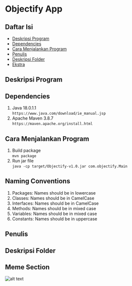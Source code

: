 <h1> <b> Objectify App </b> </h1>

## **Daftar Isi**
* [Deskripsi Program](#deskripsi-program)
* [Dependencies](#dependencies)
* [Cara Menjalankan Program](#cara-menjalankan-program)
* [Penulis](#penulis)
* [Deskripsi Folder](#deskripsi-folder)
* [Ekstra](#meme-section)

## **Deskripsi Program**

## **Dependencies**
1. Java 18.0.1.1 <br>
   `https://www.java.com/download/ie_manual.jsp`
2. Apache Maven 3.8.7 <br>
    `https://maven.apache.org/install.html`

## **Cara Menjalankan Program**
1. Build package <br>
    `mvn package`
2. Run jar file <br>
    `java -cp target/Objectify-v1.0.jar com.objectify.Main`

## **Naming Conventions**
1. Packages: Names should be in lowercase
2. Classes: Names should be in CamelCase
3. Interfaces: Names should be in CamelCase
4. Methods: Names should be in mixed case
5. Variables: Names should be in mixed case
6. Constants: Names should be in uppercase

## **Penulis**

## **Deskripsi Folder**

## **Meme Section**
![alt text](https://res.cloudinary.com/practicaldev/image/fetch/s--pxxN7gvW--/c_limit%2Cf_auto%2Cfl_progressive%2Cq_auto%2Cw_880/https://dev-to-uploads.s3.amazonaws.com/uploads/articles/rhmldpyrr2nwrmmcxo7k.png)
